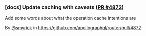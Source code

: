 ### [docs] Update caching with caveats ([PR #4872](https://github.com/apollographql/router/pull/4872))

Add some words about what the operation cache intentions are

By [@smyrick](https://github.com/smyrick) in https://github.com/apollographql/router/pull/4872
